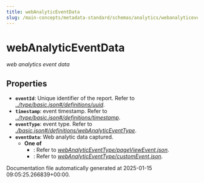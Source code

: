 ```yaml
---
title: webAnalyticEventData
slug: /main-concepts/metadata-standard/schemas/analytics/webanalyticeventdata
---
```


# webAnalyticEventData

*web analytics event data*

## Properties

- **`eventId`**: Unique identifier of the report. Refer to *[../type/basic.json#/definitions/uuid](#/type/basic.json#/definitions/uuid)*.
- **`timestamp`**: event timestamp. Refer to *[../type/basic.json#/definitions/timestamp](#/type/basic.json#/definitions/timestamp)*.
- **`eventType`**: event type. Refer to *[./basic.json#/definitions/webAnalyticEventType](#basic.json#/definitions/webAnalyticEventType)*.
- **`eventData`**: Web analytic data captured.
  - **One of**
    - : Refer to *[webAnalyticEventType/pageViewEvent.json](#bAnalyticEventType/pageViewEvent.json)*.
    - : Refer to *[webAnalyticEventType/customEvent.json](#bAnalyticEventType/customEvent.json)*.


Documentation file automatically generated at 2025-01-15 09:05:25.266839+00:00.
